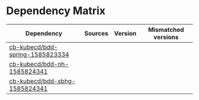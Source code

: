 # Dependency Matrix

Dependency | Sources | Version | Mismatched versions
---------- | ------- | ------- | -------------------
[cb-kubecd/bdd-spring-1585823334](https://github.com/cb-kubecd/bdd-spring-1585823334.git) |  | []() | 
[cb-kubecd/bdd-nh-1585824341](https://github.com/cb-kubecd/bdd-nh-1585824341.git) |  | []() | 
[cb-kubecd/bdd-sbhg-1585824341](https://github.com/cb-kubecd/bdd-sbhg-1585824341.git) |  | []() | 
